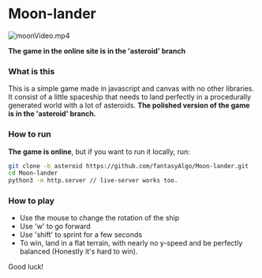 # Moon-lander
![moonVideo.mp4]()

**The game in the online site is in the 'asteroid' branch**
### What is this
This is a simple game made in javascript and canvas with no other libraries. 
It consist of a little spaceship that needs to land perfectly in a procedurally generated world with a lot of asteroids.
**The polished version of the game is in the 'asteroid' branch.**
### How to run
**The game is online**, but if you want to run it locally, run:
```bash
git clone -b asteroid https://github.com/fantasyAlgo/Moon-lander.git
cd Moon-lander
python3 -m http.server // live-server works too.
```
### How to play
- Use the mouse to change the rotation of the ship
- Use 'w' to go forward
- Use 'shift' to sprint for a few seconds
- To win, land in a flat terrain, with nearly no y-speed and be perfectly balanced (Honestly it's hard to win).

Good luck!
